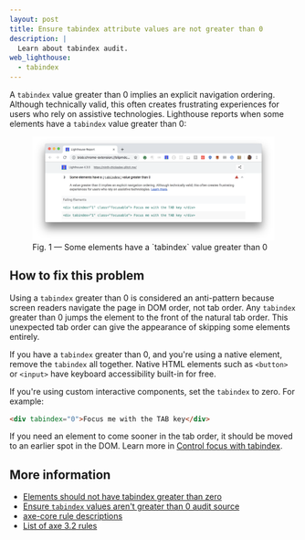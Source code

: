 ```yaml
---
layout: post
title: Ensure tabindex attribute values are not greater than 0
description: |
  Learn about tabindex audit.
web_lighthouse:
  - tabindex
---
```


A `tabindex` value greater than 0 implies an explicit navigation ordering.
Although technically valid, this often creates frustrating experiences
for users who rely on assistive technologies.
Lighthouse reports when some elements have a `tabindex` value greater than 0:

<figure class="w-figure">
  <img class="w-screenshot w-screenshot--filled" src="tabindex.png" alt="Lighthouse audit showing some elements have a tabindex value greater than 0">
  <figcaption class="w-figcaption">
    Fig. 1 — Some elements have a `tabindex` value greater than 0
  </figcaption>
</figure>


## How to fix this problem

Using a `tabindex` greater than 0 is considered an anti-pattern
because screen readers navigate the page in DOM order, not tab order.
Any `tabindex` greater than 0 jumps the element to the front of the natural tab order.
This unexpected tab order can give the appearance of skipping some elements entirely.

If you have a `tabindex` greater than 0,
and you're using a native element,
remove the `tabindex` all together.
Native HTML elements such as `<button>` or `<input>`
have keyboard accessibility built-in for free.

If you're using custom interactive components,
set the `tabindex` to zero.
For example:

```html
<div tabindex="0">Focus me with the TAB key</div>
```

If you need an element to come sooner in the tab order,
it should be moved to an earlier spot in the DOM.
Learn more in
[Control focus with tabindex](/control-focus-with-tabindex).

<!--
## How this audit impacts overall Lighthouse score

Todo. I have no idea how accessibility scoring is working!
-->
## More information

- [Elements should not have tabindex greater than zero](https://dequeuniversity.com/rules/axe/3.2/tabindex)
- [Ensure `tabindex` values aren't greater than 0 audit source](https://github.com/GoogleChrome/lighthouse/blob/master/lighthouse-core/audits/accessibility/tabindex.js)
- [axe-core rule descriptions](https://github.com/dequelabs/axe-core/blob/develop/doc/rule-descriptions.md)
- [List of axe 3.2 rules](https://dequeuniversity.com/rules/axe/3.2)